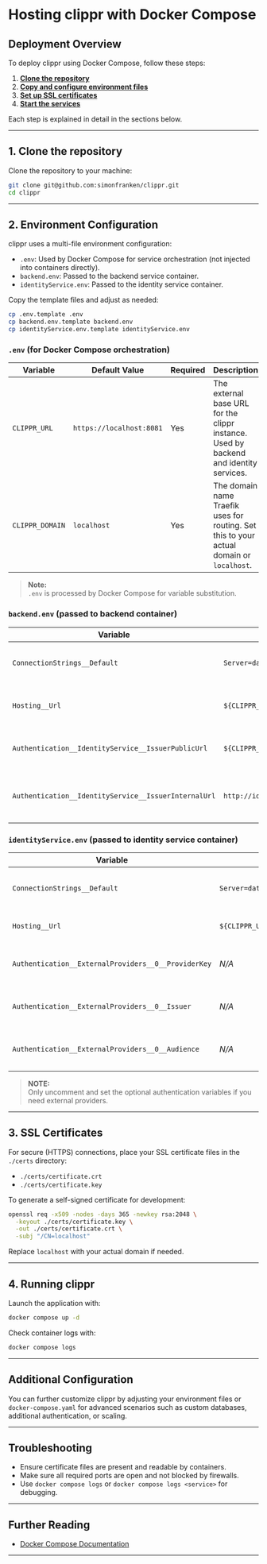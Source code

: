 # Hosting clippr with Docker Compose

## Deployment Overview

To deploy clippr using Docker Compose, follow these steps:

1. **[Clone the repository](#1-clone-the-repository)**
2. **[Copy and configure environment files](#2-environment-configuration)**
3. **[Set up SSL certificates](#3-ssl-certificates)**
4. **[Start the services](#4-running-clippr)**

Each step is explained in detail in the sections below.

---

## 1. Clone the repository

Clone the repository to your machine:

```bash
git clone git@github.com:simonfranken/clippr.git
cd clippr
```

---

## 2. Environment Configuration

clippr uses a multi-file environment configuration:

- `.env`: Used by Docker Compose for service orchestration (not injected into containers directly).
- `backend.env`: Passed to the backend service container.
- `identityService.env`: Passed to the identity service container.

Copy the template files and adjust as needed:

```bash
cp .env.template .env
cp backend.env.template backend.env
cp identityService.env.template identityService.env
```

### `.env` (for Docker Compose orchestration)

| Variable        | Default Value            | Required | Description                                                                              |
| --------------- | ------------------------ | -------- | ---------------------------------------------------------------------------------------- |
| `CLIPPR_URL`    | `https://localhost:8081` | Yes      | The external base URL for the clippr instance. Used by backend and identity services.    |
| `CLIPPR_DOMAIN` | `localhost`              | Yes      | The domain name Traefik uses for routing. Set this to your actual domain or `localhost`. |

> **Note:**  
> `.env` is processed by Docker Compose for variable substitution.

### `backend.env` (passed to backend container)

| Variable                                             | Default Value                                 | Required | Description                              |
| ---------------------------------------------------- | --------------------------------------------- | -------- | ---------------------------------------- |
| `ConnectionStrings__Default`                         | `Server=database;Database=clipprDb;Uid=root;` | Yes      | Backend database connection string.      |
| `Hosting__Url`                                       | `${CLIPPR_URL}/api`                           | Yes      | URL where the backend listens.           |
| `Authentication__IdentityService__IssuerPublicUrl`   | `${CLIPPR_URL}/identity`                      | Yes      | Public URL to identity service issuer.   |
| `Authentication__IdentityService__IssuerInternalUrl` | `http://identity_service:8080`                | Yes      | Internal URL to identity service issuer. |

### `identityService.env` (passed to identity service container)

| Variable                                            | Default Value                                         | Required | Description                                          |
| --------------------------------------------------- | ----------------------------------------------------- | -------- | ---------------------------------------------------- |
| `ConnectionStrings__Default`                        | `Server=database;Database=clipprIdentityDb;Uid=root;` | Yes      | Connection string for identity database.             |
| `Hosting__Url`                                      | `${CLIPPR_URL}/identity`                              | Yes      | URL where the identity service listens.              |
| `Authentication__ExternalProviders__0__ProviderKey` | _N/A_                                                 | No       | (Optional) Key for external authentication provider. |
| `Authentication__ExternalProviders__0__Issuer`      | _N/A_                                                 | No       | (Optional) Issuer URL for external provider.         |
| `Authentication__ExternalProviders__0__Audience`    | _N/A_                                                 | No       | (Optional) Audience/client ID for JWTs/tokens.       |

> **NOTE:**  
> Only uncomment and set the optional authentication variables if you need external providers.

---

## 3. SSL Certificates

For secure (HTTPS) connections, place your SSL certificate files in the `./certs` directory:

- `./certs/certificate.crt`
- `./certs/certificate.key`

To generate a self-signed certificate for development:

```bash
openssl req -x509 -nodes -days 365 -newkey rsa:2048 \
  -keyout ./certs/certificate.key \
  -out ./certs/certificate.crt \
  -subj "/CN=localhost"
```

Replace `localhost` with your actual domain if needed.

---

## 4. Running clippr

Launch the application with:

```bash
docker compose up -d
```

Check container logs with:

```bash
docker compose logs
```

---

## Additional Configuration

You can further customize clippr by adjusting your environment files or `docker-compose.yaml` for advanced scenarios such as custom databases, additional authentication, or scaling.

---

## Troubleshooting

- Ensure certificate files are present and readable by containers.
- Make sure all required ports are open and not blocked by firewalls.
- Use `docker compose logs` or `docker compose logs <service>` for debugging.

---

## Further Reading

- [Docker Compose Documentation](https://docs.docker.com/compose/)

---
